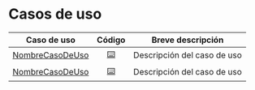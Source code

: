 # Casos de uso

|Caso de uso|Código|Breve descripción
|-|:-:|-|
[NombreCasoDeUso](paginaCasoDeUso.md)|[⌨️](/src/casosDeUso/CodigoCasoDeUso.java)|Descripción del caso de uso
[NombreCasoDeUso](paginaCasoDeUso.md)|[⌨️](/src/casosDeUso/CodigoCasoDeUso.java)|Descripción del caso de uso
